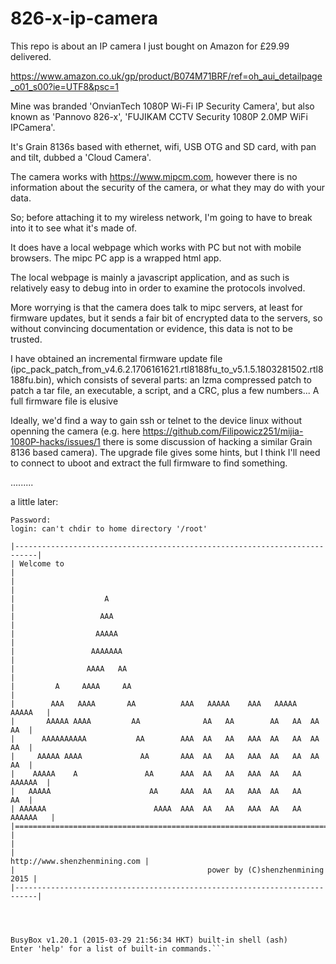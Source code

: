 # 826-x-ip-camera

This repo is about an IP camera I just bought on Amazon for £29.99 delivered.

https://www.amazon.co.uk/gp/product/B074M71BRF/ref=oh_aui_detailpage_o01_s00?ie=UTF8&psc=1

Mine was branded 'OnvianTech 1080P Wi-Fi IP Security Camera', but also known as 'Pannovo 826-x', 'FUJIKAM CCTV Security 1080P 2.0MP WiFi IPCamera'.

It's Grain 8136s based with ethernet, wifi, USB OTG and SD card, with pan and tilt, dubbed a 'Cloud Camera'.

The camera works with https://www.mipcm.com, however there is no information about the security of the camera, or what they may do with your data.

So; before attaching it to my wireless network, I'm going to have  to break into it to see what it's made of.

It does have a local webpage which works with PC but not with mobile browsers.  The mipc PC app is a wrapped html app.

The local webpage is mainly a javascript application, and as such is relatively easy to debug into in order to examine the protocols involved.

More worrying is that the camera does talk to mipc servers, at least for firmware updates, but it sends a fair bit of encrypted data to the servers, so without convincing documentation or evidence, this data is not to be trusted.

I have obtained an incremental firmware update file (ipc_pack_patch_from_v4.6.2.1706161621.rtl8188fu_to_v5.1.5.1803281502.rtl8188fu.bin), which consists of several parts: an lzma compressed patch to patch a tar file, an executable, a script, and a CRC, plus a few numbers...  A full firmware file is elusive

Ideally, we'd find a way to gain ssh or telnet to the device linux without openning the camera (e.g. here https://github.com/Filipowicz251/mijia-1080P-hacks/issues/1 there is some discussion of hacking a similar Grain 8136 based camera).  The upgrade file gives some hints, but I think I'll need to connect to uboot and extract the full firmware to find something. 

.........

a little later:


```<removed>@<removed>@m@u@e.<removed> login: root
Password:
login: can't chdir to home directory '/root'

|---------------------------------------------------------------------------|
| Welcome to                                                                |
|                                                                           |
|                    A                                                      |
|                   AAA                                                     |
|                  AAAAA                                                    |
|                 AAAAAAA                                                   |
|                AAAA   AA                                                  |
|         A     AAAA     AA                                                 |
|        AAA   AAAA       AA          AAA   AAAAA    AAA   AAAAA    AAAAA   |
|       AAAAA AAAA         AA              AA   AA        AA   AA  AA   AA  |
|      AAAAAAAAAA           AA        AAA  AA   AA   AAA  AA   AA  AA   AA  |
|     AAAAA AAAA             AA       AAA  AA   AA   AAA  AA   AA  AA   AA  |
|    AAAAA    A               AA      AAA  AA   AA   AAA  AA   AA   AAAAAA  |
|   AAAAA                      AA     AAA  AA   AA   AAA  AA   AA       AA  |
| AAAAAA                        AAAA  AAA  AA   AA   AAA  AA   AA  AAAAAA   |
|===========================================================================|
|                                                                           |
|                                             http://www.shenzhenmining.com |
|                                           power by (C)shenzhenmining 2015 |
|---------------------------------------------------------------------------|




BusyBox v1.20.1 (2015-03-29 21:56:34 HKT) built-in shell (ash)
Enter 'help' for a list of built-in commands.```
